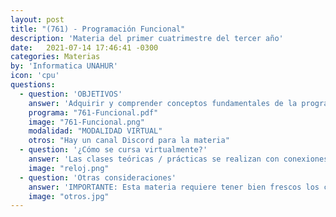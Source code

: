 ```yaml
---
layout: post
title: "(761) - Programación Funcional"
description: 'Materia del primer cuatrimestre del tercer año'
date:   2021-07-14 17:46:41 -0300
categories: Materias
by: 'Informatica UNAHUR'
icon: 'cpu'
questions:
  - question: 'OBJETIVOS'
    answer: 'Adquirir y comprender conceptos fundamentales de la programación funcional y su importancia en la tarea de programar. Por ejemplo: abstracción mediante funciones y sistemas de tipos. Implementar programas sencillos en un lenguaje funcional (se utiliza Haskell como lenguaje). Demostrar propiedades sencillas de programas funcionales utilizando inducción estructural.'
    programa: "761-Funcional.pdf"
    image: "761-Funcional.png"
    modalidad: "MODALIDAD VIRTUAL"
    otros: "Hay un canal Discord para la materia"
  - question: '¿Cómo se cursa virtualmente?'
    answer: 'Las clases teóricas / prácticas se realizan con conexiones sincrónicas en el horario asignado. Se requiere además realizar mucha práctica y revisar los contenidos, videos explicativos y ejercicios que se proponen en el campus.'
    image: "reloj.png"
  - question: 'Otras consideraciones'
    answer: 'IMPORTANTE: Esta materia requiere tener bien frescos los contenidos de Matemática 1 (es importante ir repasando) y se RECOMIENDA haber cursado Matemática 2 (no es correlativa pero permite entender mejor algunos temas).'
    image: "otros.jpg"
---
```

